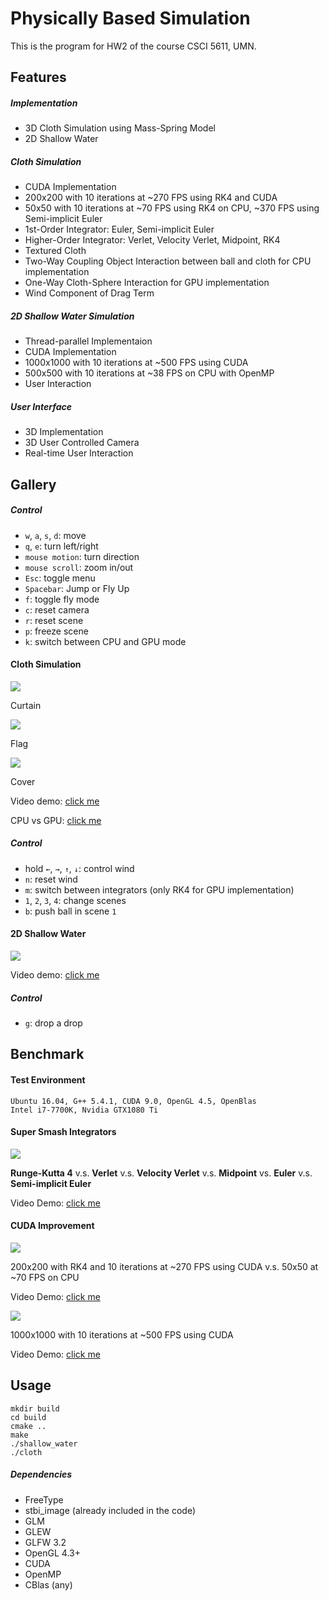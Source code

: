 # Physically Based Simulation

This is the program for HW2 of the course CSCI 5611, UMN.

## Features

##### Implementation

+ 3D Cloth Simulation using Mass-Spring Model
+ 2D Shallow Water

##### Cloth Simulation

+ CUDA Implementation
+ 200x200 with 10 iterations at ~270 FPS using RK4 and CUDA
+ 50x50 with 10 iterations at ~70 FPS using RK4 on CPU, ~370 FPS using Semi-implicit Euler
+ 1st-Order Integrator: Euler, Semi-implicit Euler
+ Higher-Order Integrator: Verlet, Velocity Verlet, Midpoint, RK4
+ Textured Cloth
+ Two-Way Coupling Object Interaction between ball and cloth for CPU implementation
+ One-Way Cloth-Sphere Interaction for GPU implementation
+ Wind Component of Drag Term

##### 2D Shallow Water Simulation

+ Thread-parallel Implementaion
+ CUDA Implementation
+ 1000x1000 with 10 iterations at ~500 FPS using CUDA
+ 500x500 with 10 iterations at ~38 FPS on CPU with OpenMP
+ User Interaction

##### User  Interface

+ 3D Implementation
+ 3D User Controlled Camera
+ Real-time User Interaction

## Gallery

##### Control

+ `w`, `a`, `s`, `d`: move
+ `q`, `e`: turn left/right
+ `mouse motion`: turn direction
+ `mouse scroll`: zoom in/out
+ `Esc`: toggle menu
+ `Spacebar`: Jump or Fly Up
+ `f`: toggle fly mode
+ `c`: reset camera
+ `r`: reset scene
+ `p`: freeze scene
+ `k`: switch between CPU and GPU mode

#### Cloth Simulation

<img src="./doc/curtain.gif" />

Curtain

<img src="./doc/flag.gif" />

Flag

<img src="./doc/cover.gif" />

Cover

Video demo: [click me](https://www.youtube.com/watch?v=NxPSItg767A&list=PLNoGwCJv2USFR9DVIukjJIZ5yAyFjtEF0&index=10)

CPU vs GPU: [click me](https://www.youtube.com/watch?v=gQZSnbV6_MY&list=PLNoGwCJv2USFR9DVIukjJIZ5yAyFjtEF0&index=12)

##### Control

+ hold `←`, `→`, `↑`, `↓`: control wind
+ `n`: reset wind
+ `m`: switch between integrators (only RK4 for GPU implementation)
+ `1`, `2`, `3`, `4`: change scenes
+ `b`: push ball in scene `1`


#### 2D Shallow Water

<img src="./doc/water.gif" />

Video demo: [click me](https://www.youtube.com/watch?v=uCJPIle3jkc&list=PLNoGwCJv2USFR9DVIukjJIZ5yAyFjtEF0&index=14)

##### Control

+ `g`: drop a drop

## Benchmark

#### Test Environment

	Ubuntu 16.04, G++ 5.4.1, CUDA 9.0, OpenGL 4.5, OpenBlas
	Intel i7-7700K, Nvidia GTX1080 Ti

#### Super Smash Integrators

<img src="./doc/bench.gif" />

**Runge-Kutta 4** v.s. **Verlet** v.s. **Velocity Verlet** v.s.
**Midpoint** vs. **Euler** v.s. **Semi-implicit Euler**

Video Demo: [click me](https://www.youtube.com/watch?v=bpruAYZ57aI&index=11&list=PLNoGwCJv2USFR9DVIukjJIZ5yAyFjtEF0)

#### CUDA Improvement

<img src="./doc/cloth_gpu.gif" />

200x200 with RK4 and 10 iterations at ~270 FPS using CUDA v.s. 50x50 at ~70 FPS on CPU

Video Demo: [click me](https://www.youtube.com/watch?v=gQZSnbV6_MY&list=PLNoGwCJv2USFR9DVIukjJIZ5yAyFjtEF0&index=12)

<img src="./doc/water_gpu.gif" />

1000x1000 with 10 iterations at ~500 FPS using CUDA

Video Demo: [click me](https://www.youtube.com/watch?v=uCJPIle3jkc&list=PLNoGwCJv2USFR9DVIukjJIZ5yAyFjtEF0&index=14)


## Usage

	mkdir build
    cd build
    cmake ..
    make
    ./shallow_water
	./cloth

##### Dependencies

  + FreeType
  + stbi\_image (already included in the code)
  + GLM
  + GLEW
  + GLFW 3.2
  + OpenGL 4.3+
  + CUDA
  + OpenMP
  + CBlas (any)


